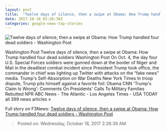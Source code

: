 ```yaml
---
layout: post
title:  "Twelve days of silence, then a swipe at Obama: How Trump handled four dead soldiers - Washington Post"
date: 2017-10-18 02:26:38Z
categories: google-news-top-stories
---
```


![Twelve days of silence, then a swipe at Obama: How Trump handled four dead soldiers - Washington Post](https://img.washingtonpost.com/rf/image_1484w/2010-2019/WashingtonPost/2017/10/18/National-Politics/Images/Botsford171016Trump21111.JPG?t=20170517)

Washington Post Twelve days of silence, then a swipe at Obama: How Trump handled four dead soldiers Washington Post On Oct. 4, the day four U.S. Special Forces soldiers were gunned down at the border of Niger and Mali in the deadliest combat incident since President Trump took office, the commander in chief was lighting up Twitter with attacks on the “fake news” media. Trump's Self-Absorption on War Deaths New York Times In troop dispute, Trump pits himself against a favorite foil: Obama CNN 'Trump's Claim Is Wrong': Comments On Presidents' Calls To Military Families Rebutted NPR ABC News - The Atlantic - Los Angeles Times - USA TODAY all 399 news articles »


Full story on F3News: [Twelve days of silence, then a swipe at Obama: How Trump handled four dead soldiers - Washington Post](http://www.f3nws.com/n/pF24cF)

> Posted on: Wednesday, October 18, 2017 2:26:38 AM
